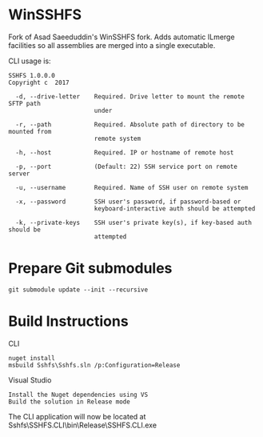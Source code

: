 WinSSHFS
========================

Fork of Asad Saeeduddin's WinSSHFS fork. Adds automatic ILmerge facilities so all assemblies are merged into a single executable.

CLI usage is:

```
SSHFS 1.0.0.0
Copyright c  2017

  -d, --drive-letter    Required. Drive letter to mount the remote SFTP path
                        under

  -r, --path            Required. Absolute path of directory to be mounted from
                        remote system

  -h, --host            Required. IP or hostname of remote host

  -p, --port            (Default: 22) SSH service port on remote server

  -u, --username        Required. Name of SSH user on remote system

  -x, --password        SSH user's password, if password-based or
                        keyboard-interactive auth should be attempted

  -k, --private-keys    SSH user's private key(s), if key-based auth should be
                        attempted
```

Prepare Git submodules
========================

```
git submodule update --init --recursive
```

Build Instructions
========================

CLI

```
nuget install
msbuild Sshfs\Sshfs.sln /p:Configuration=Release
```

Visual Studio

```
Install the Nuget dependencies using VS
Build the solution in Release mode
```


The CLI application will now be located at Sshfs\SSHFS.CLI\bin\Release\SSHFS.CLI.exe



